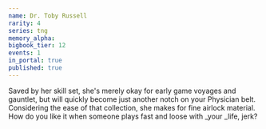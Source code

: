 ```yaml
---
name: Dr. Toby Russell
rarity: 4
series: tng
memory_alpha:
bigbook_tier: 12
events: 1
in_portal: true
published: true
---
```


Saved by her skill set, she's merely okay for early game voyages and gauntlet, but will quickly become just another notch on your Physician belt. Considering the ease of that collection, she makes for fine airlock material. How do you like it when someone plays fast and loose with _your _life, jerk?
